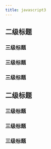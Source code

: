 ```yaml
---
title: javascript3
---
```

## 二级标题

### 三级标题

### 三级标题

### 三级标题

## 二级标题

### 三级标题

### 三级标题

### 三级标题